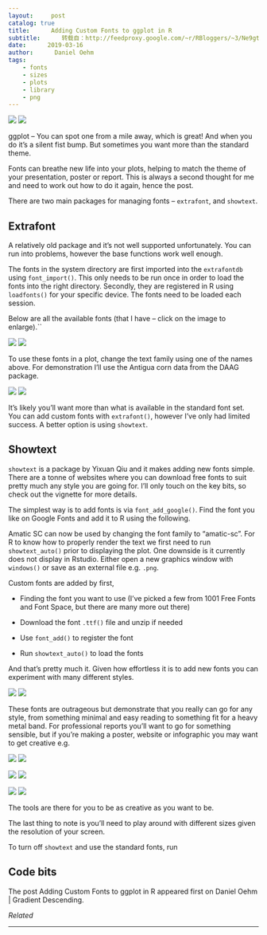 ```yaml
---
layout:     post
catalog: true
title:      Adding Custom Fonts to ggplot in R
subtitle:      转载自：http://feedproxy.google.com/~r/RBloggers/~3/Ne9gtVKGoEY/
date:      2019-03-16
author:      Daniel Oehm
tags:
    - fonts
    - sizes
    - plots
    - library
    - png
---
```






![](https://i1.wp.com/gradientdescending.com/wp-content/uploads/2019/03/wanted-768x432.png?w=450)
![](https://i1.wp.com/gradientdescending.com/wp-content/uploads/2019/03/wanted-768x432.png?w=450)


ggplot – You can spot one from a mile away, which is great! And when you do it’s a silent fist bump. But sometimes you want more than the standard theme.

Fonts can breathe new life into your plots, helping to match the theme of your presentation, poster or report. This is always a second thought for me and need to work out how to do it again, hence the post.

There are two main packages for managing fonts – `extrafont`, and `showtext`.

## Extrafont

A relatively old package and it’s not well supported unfortunately. You can run into problems, however the base functions work well enough.

The fonts in the system directory are first imported into the `extrafontdb` using `font_import()`. This only needs to be run once in order to load the fonts into the right directory. Secondly, they are registered in R using `loadfonts()` for your specific device. The fonts need to be loaded each session.

Below are all the available fonts (that I have – click on the image to enlarge).``

![](https://i2.wp.com/gradientdescending.com/wp-content/uploads/2019/03/fonttable_big-e1552648963747.png?w=450)
![](https://i2.wp.com/gradientdescending.com/wp-content/uploads/2019/03/fonttable_big-e1552648963747.png?w=450)


To use these fonts in a plot, change the text family using one of the names above. For demonstration I’ll use the Antigua corn data from the DAAG package.

![](https://i1.wp.com/gradientdescending.com/wp-content/uploads/2019/03/corn-yields-candara-e1552649065353.png?w=450)
![](https://i1.wp.com/gradientdescending.com/wp-content/uploads/2019/03/corn-yields-candara-e1552649065353.png?w=450)


It’s likely you’ll want more than what is available in the standard font set. You can add custom fonts with `extrafont()`, however I’ve only had limited success. A better option is using `showtext`.

## Showtext

`showtext` is a package by Yixuan Qiu and it makes adding new fonts simple. There are a tonne of websites where you can download free fonts to suit pretty much any style you are going for. I’ll only touch on the key bits, so check out the vignette for more details.

The simplest way is to add fonts is via `font_add_google()`. Find the font you like on Google Fonts and add it to R using the following.

Amatic SC can now be used by changing the font family to “amatic-sc”. For R to know how to properly render the text we first need to run `showtext_auto()` prior to displaying the plot. One downside is it currently does not display in Rstudio. Either open a new graphics window with `windows()` or save as an external file e.g. `.png`.

Custom fonts are added by first,

- Finding the font you want to use (I’ve picked a few from 1001 Free Fonts and Font Space, but there are many more out there)

- Download the font `.ttf()` file and unzip if needed

- Use `font_add()` to register the font

- Run `showtext_auto()` to load the fonts


And that’s pretty much it. Given how effortless it is to add new fonts you can experiment with many different styles.

![](https://i0.wp.com/gradientdescending.com/wp-content/uploads/2019/03/text-samples-e1552648997102.png?w=450)
![](https://i0.wp.com/gradientdescending.com/wp-content/uploads/2019/03/text-samples-e1552648997102.png?w=450)


These fonts are outrageous but demonstrate that you really can go for any style, from something minimal and easy reading to something fit for a heavy metal band. For professional reports you’ll want to go for something sensible, but if you’re making a poster, website or infographic you may want to get creative e.g.

![](https://i0.wp.com/gradientdescending.com/wp-content/uploads/2019/03/corn-yields-amatic-sc-e1552649054764.png?w=450)
![](https://i0.wp.com/gradientdescending.com/wp-content/uploads/2019/03/corn-yields-amatic-sc-e1552649054764.png?w=450)


![](https://i1.wp.com/gradientdescending.com/wp-content/uploads/2019/03/wanted-e1552649039477.png?w=450)
![](https://i1.wp.com/gradientdescending.com/wp-content/uploads/2019/03/wanted-e1552649039477.png?w=450)


![](https://i0.wp.com/gradientdescending.com/wp-content/uploads/2019/03/swamp-e1552648974155.png?w=450)
![](https://i0.wp.com/gradientdescending.com/wp-content/uploads/2019/03/swamp-e1552648974155.png?w=450)


The tools are there for you to be as creative as you want to be.

The last thing to note is you’ll need to play around with different sizes given the resolution of your screen.

To turn off `showtext` and use the standard fonts, run

## Code bits

The post Adding Custom Fonts to ggplot in R appeared first on Daniel Oehm | Gradient Descending.


*Related*








---

